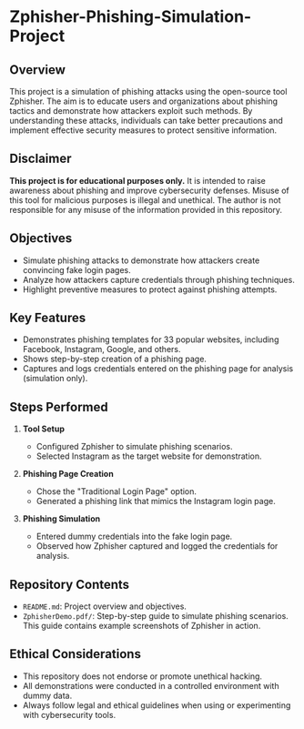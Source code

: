 # Zphisher-Phishing-Simulation-Project

## **Overview**
This project is a simulation of phishing attacks using the open-source tool Zphisher. The aim is to educate users and organizations about phishing tactics and demonstrate how attackers exploit such methods. By understanding these attacks, individuals can take better precautions and implement effective security measures to protect sensitive information.

## **Disclaimer**
**This project is for educational purposes only.** It is intended to raise awareness about phishing and improve cybersecurity defenses. Misuse of this tool for malicious purposes is illegal and unethical. The author is not responsible for any misuse of the information provided in this repository.

## **Objectives**
- Simulate phishing attacks to demonstrate how attackers create convincing fake login pages.
- Analyze how attackers capture credentials through phishing techniques.
- Highlight preventive measures to protect against phishing attempts.

## **Key Features**
- Demonstrates phishing templates for 33 popular websites, including Facebook, Instagram, Google, and others.
- Shows step-by-step creation of a phishing page.
- Captures and logs credentials entered on the phishing page for analysis (simulation only).

## **Steps Performed**
1. **Tool Setup**
   - Configured Zphisher to simulate phishing scenarios.
   - Selected Instagram as the target website for demonstration.

2. **Phishing Page Creation**
   - Chose the "Traditional Login Page" option.
   - Generated a phishing link that mimics the Instagram login page.

3. **Phishing Simulation**
   - Entered dummy credentials into the fake login page.
   - Observed how Zphisher captured and logged the credentials for analysis.

## **Repository Contents**
- `README.md`: Project overview and objectives.
- `ZphisherDemo.pdf/`: Step-by-step guide to simulate phishing scenarios. This guide contains example screenshots of Zphisher in action.

## **Ethical Considerations**
- This repository does not endorse or promote unethical hacking.
- All demonstrations were conducted in a controlled environment with dummy data.
- Always follow legal and ethical guidelines when using or experimenting with cybersecurity tools.
